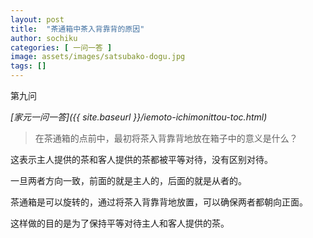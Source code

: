 ```yaml
---
layout: post
title:  "茶通箱中茶入背靠背的原因"
author: sochiku
categories: [ 一问一答 ]
image: assets/images/satsubako-dogu.jpg
tags: []
---
```


第九问

*[家元一问一答]({{ site.baseurl }}/iemoto-ichimonittou-toc.html)*

> 在茶通箱的点前中，最初将茶入背靠背地放在箱子中的意义是什么？

这表示主人提供的茶和客人提供的茶都被平等对待，没有区别对待。

一旦两者方向一致，前面的就是主人的，后面的就是从者的。

茶通箱是可以旋转的，通过将茶入背靠背地放置，可以确保两者都朝向正面。

这样做的目的是为了保持平等对待主人和客人提供的茶。
